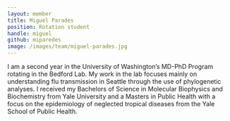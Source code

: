 ```yaml
---
layout: member
title: Miguel Parades
position: Rotation student
handle: miguel
github: miparedes
image: /images/team/miguel-parades.jpg
---
```


I am a second year in the University of Washington’s MD-PhD Program rotating in the Bedford Lab. My work in the lab focuses mainly on understanding flu transmission in Seattle through the use of phylogenetic analyses. I received my Bachelors of Science in Molecular Biophysics and Biochemistry from Yale University and a Masters in Public Health with a focus on the epidemiology of neglected tropical diseases from the Yale School of Public Health.

